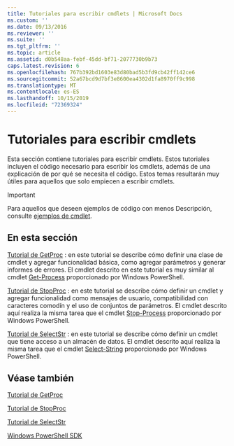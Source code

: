 ```yaml
---
title: Tutoriales para escribir cmdlets | Microsoft Docs
ms.custom: ''
ms.date: 09/13/2016
ms.reviewer: ''
ms.suite: ''
ms.tgt_pltfrm: ''
ms.topic: article
ms.assetid: d0b548aa-febf-45dd-bf71-2077730b9b73
caps.latest.revision: 6
ms.openlocfilehash: 767b392bd1603e83d80bad5b3fd9cb42ff142ce6
ms.sourcegitcommit: 52a67bcd9d7bf3e8600ea4302d1fa8970ff9c998
ms.translationtype: MT
ms.contentlocale: es-ES
ms.lasthandoff: 10/15/2019
ms.locfileid: "72369324"
---
```

# <a name="tutorials-for-writing-cmdlets"></a>Tutoriales para escribir cmdlets

Esta sección contiene tutoriales para escribir cmdlets. Estos tutoriales incluyen el código necesario para escribir los cmdlets, además de una explicación de por qué se necesita el código. Estos temas resultarán muy útiles para aquellos que solo empiecen a escribir cmdlets.

> [!IMPORTANT]
> Para aquellos que deseen ejemplos de código con menos Descripción, consulte [ejemplos de cmdlet](./cmdlet-samples.md).

## <a name="in-this-section"></a>En esta sección

[Tutorial de GetProc](./getproc-tutorial.md) : en este tutorial se describe cómo definir una clase de cmdlet y agregar funcionalidad básica, como agregar parámetros y generar informes de errores. El cmdlet descrito en este tutorial es muy similar al cmdlet [Get-Process](/powershell/module/Microsoft.PowerShell.Management/Get-Process) proporcionado por Windows PowerShell.

[Tutorial de StopProc](./stopproc-tutorial.md) : en este tutorial se describe cómo definir un cmdlet y agregar funcionalidad como mensajes de usuario, compatibilidad con caracteres comodín y el uso de conjuntos de parámetros. El cmdlet descrito aquí realiza la misma tarea que el cmdlet [Stop-Process](/powershell/module/Microsoft.PowerShell.Management/Stop-Process) proporcionado por Windows PowerShell.

[Tutorial de SelectStr](./selectstr-tutorial.md) : en este tutorial se describe cómo definir un cmdlet que tiene acceso a un almacén de datos. El cmdlet descrito aquí realiza la misma tarea que el cmdlet [Select-String](/powershell/module/microsoft.powershell.utility/select-string) proporcionado por Windows PowerShell.

## <a name="see-also"></a>Véase también

[Tutorial de GetProc](./getproc-tutorial.md)

[Tutorial de StopProc](./stopproc-tutorial.md)

[Tutorial de SelectStr](./selectstr-tutorial.md)

[Windows PowerShell SDK](../windows-powershell-reference.md)
